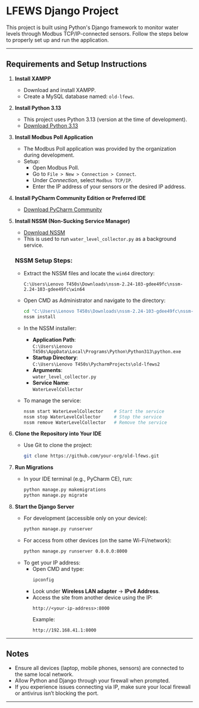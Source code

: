 # LFEWS Django Project

This project is built using Python's Django framework to monitor water levels through Modbus TCP/IP-connected sensors. Follow the steps below to properly set up and run the application.

---

## Requirements and Setup Instructions

1. **Install XAMPP**
   - Download and install XAMPP.
   - Create a MySQL database named: `old-lfews`.

2. **Install Python 3.13**
   - This project uses Python 3.13 (version at the time of development).
   - [Download Python 3.13](https://www.python.org/downloads/)

3. **Install Modbus Poll Application**
   - The Modbus Poll application was provided by the organization during development.
   - Setup:
     - Open Modbus Poll.
     - Go to `File > New > Connection > Connect`.
     - Under *Connection*, select `Modbus TCP/IP`.
     - Enter the IP address of your sensors or the desired IP address.

4. **Install PyCharm Community Edition or Preferred IDE**
   - [Download PyCharm Community](https://www.jetbrains.com/pycharm/download/)

5. **Install NSSM (Non-Sucking Service Manager)**
   - [Download NSSM](https://nssm.cc/download)
   - This is used to run `water_level_collector.py` as a background service.

   ### NSSM Setup Steps:
   - Extract the NSSM files and locate the `win64` directory:
     ```
     C:\Users\Lenovo T450s\Downloads\nssm-2.24-103-gdee49fc\nssm-2.24-103-gdee49fc\win64
     ```
   - Open CMD as Administrator and navigate to the directory:
     ```bash
     cd "C:\Users\Lenovo T450s\Downloads\nssm-2.24-103-gdee49fc\nssm-2.24-103-gdee49fc\win64"
     nssm install
     ```
   - In the NSSM installer:
     - **Application Path**:  
       `C:\Users\Lenovo T450s\AppData\Local\Programs\Python\Python313\python.exe`
     - **Startup Directory**:  
       `C:\Users\Lenovo T450s\PycharmProjects\old-lfews2`
     - **Arguments**:  
       `water_level_collector.py`
     - **Service Name**:  
       `WaterLevelCollector`

   - To manage the service:
     ```bash
     nssm start WaterLevelCollector    # Start the service
     nssm stop WaterLevelCollector     # Stop the service
     nssm remove WaterLevelCollector   # Remove the service
     ```

6. **Clone the Repository into Your IDE**
   - Use Git to clone the project:
     ```bash
     git clone https://github.com/your-org/old-lfews.git
     ```

7. **Run Migrations**
   - In your IDE terminal (e.g., PyCharm CE), run:
     ```bash
     python manage.py makemigrations
     python manage.py migrate
     ```

8. **Start the Django Server**
   - For development (accessible only on your device):
     ```bash
     python manage.py runserver
     ```
   - For access from other devices (on the same Wi-Fi/network):
     ```bash
     python manage.py runserver 0.0.0.0:8000
     ```
   - To get your IP address:
     - Open CMD and type:
       ```bash
       ipconfig
       ```
     - Look under **Wireless LAN adapter** → **IPv4 Address**.
     - Access the site from another device using the IP:
       ```
       http://<your-ip-address>:8000
       ```
       Example:
       ```
       http://192.168.41.1:8000
       ```

---

## Notes

- Ensure all devices (laptop, mobile phones, sensors) are connected to the same local network.
- Allow Python and Django through your firewall when prompted.
- If you experience issues connecting via IP, make sure your local firewall or antivirus isn’t blocking the port.

---
